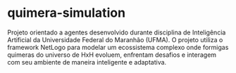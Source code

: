 # quimera-simulation
Projeto orientado a agentes desenvolvido durante disciplina de Inteligência Artificial da Universidade Federal do Maranhão (UFMA). O projeto utiliza o framework NetLogo para modelar um ecossistema complexo onde formigas quimeras do universo de HxH evoluem, enfrentam desafios e interagem com seu ambiente de maneira inteligente e adaptativa.
